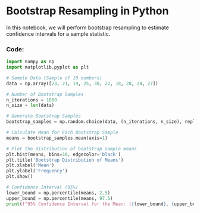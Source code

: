 # Bootstrap Resampling in Python

In this notebook, we will perform bootstrap resampling to estimate confidence intervals for a sample statistic.

### Code:

```python
import numpy as np
import matplotlib.pyplot as plt

# Sample Data (Sample of 10 numbers)
data = np.array([23, 21, 19, 25, 30, 22, 18, 28, 24, 27])

# Number of Bootstrap Samples
n_iterations = 1000
n_size = len(data)

# Generate Bootstrap Samples
bootstrap_samples = np.random.choice(data, (n_iterations, n_size), replace=True)

# Calculate Mean for Each Bootstrap Sample
means = bootstrap_samples.mean(axis=1)

# Plot the distribution of bootstrap sample means
plt.hist(means, bins=30, edgecolor='black')
plt.title('Bootstrap Distribution of Means')
plt.xlabel('Mean')
plt.ylabel('Frequency')
plt.show()

# Confidence Interval (95%)
lower_bound = np.percentile(means, 2.5)
upper_bound = np.percentile(means, 97.5)
print(f"95% Confidence Interval for the Mean: ({lower_bound}, {upper_bound})")
